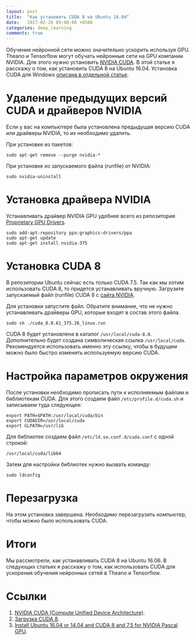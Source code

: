 ```yaml
---
layout: post
title:  "Как установить CUDA 8 на Ubuntu 16.04"
date:   2017-02-26 09:00:00 +0500
categories: deep_learning
comments: true
---
```

Обучение нейронной сети можно значительно ускорить используя GPU. Theano и Tensorflow могут обучать нейронные сети на GPU компании NVIDIA. Для этого нужно установить [NVIDIA CUDA](http://www.nvidia.ru/object/cuda-parallel-computing-ru.html). В этой статье я расскажу о том, как установить CUDA 8 на Ubuntu 16.04. Установка CUDA для Windows [описана в отдельной статье](/deep_learning/2017/03/08/How-to-install-cuda-8-on-Windows-10.html).

<!--more-->

# Удаление предыдущих версий CUDA и драйверов NVIDIA

Если у вас на компьютере была установлена предыдущая версию CUDA или драйверы NVIDIA, то их необходимо удалить.

При установке из пакетов:

    sudo apt-get remove --purge nvidia-*

При установке из запускаемого файла (runfile) от NVIDIA:

    sudo nvidia-uninstall
    
# Установка драйвера NVIDIA

Устанавливать драйвер NVIDIA GPU удобнее всего из репозитория [Proprietary GPU Drivers](https://launchpad.net/~graphics-drivers/+archive/ubuntu/ppa). 

    sudo add-apt-repository ppa:graphics-drivers/ppa
    sudo apt-get update
    sudo apt-get install nvidia-375

# Установка CUDA 8

В репозитории Ubuntu сейчас есть только CUDA 7.5. Так как мы хотим использовать CUDA 8, то придется устанавливать вручную. Загрузите запускаемый файл (runfile) CUDA 8 с [сайта NVIDIA](https://developer.nvidia.com/cuda-downloads). 

Для установки запустите файл. Обратите внимание, что не нужно устанавливать драйверы GPU, которые входят в состав этого файла.

    sudo sh ./cuda_8.0.61_375.26_linux.run

CUDA 8 будет установлена в каталог `/usr/local/cuda-8.0`. Дополнительно будет создана символическая ссылка `/usr/local/cuda`. Рекомендуется использовать именно эту ссылку, чтобы в будущем можно было быстро изменить используемую версию CUDA.

# Настройка параметров окружения

После установки необходимо прописать пути к исполняемым файлам и библиотекам CUDA. Для этого создаем файл `/etc/profile.d/cuda.sh` и записываем туда следующее:
    
    export PATH=$PATH:/usr/local/cuda/bin
    export CUDADIR=/usr/local/cuda
    export GLPATH=/usr/lib

Для библиотек создаем файл `/etc/ld.so.conf.d/cuda.conf` с одной строкой:

    /usr/local/cuda/lib64
    
Затем для настройки библиотек нужно вызвать команду: 

    sudo ldconfig

# Перезагрузка

На этом установка завершена. Необходимо перезагрузить компьютер, чтобы можно было использовать CUDA.

# Итоги

Мы рассмотрели, как устанавливать CUDA 8 на Ubuntu 16.06. В следующих статьях я расскажу о том, как использовать CUDA для ускорения обучения нейронных сетей в Theano и Tensorflow.

# Ссылки

1. [NVIDIA CUDA (Compute Unified Device Architecture)](http://www.nvidia.ru/object/cuda-parallel-computing-ru.html).
2. [Загрузка CUDA 8](https://developer.nvidia.com/cuda-downloads).
3. [Install Ubuntu 16.04 or 14.04 and CUDA 8 and 7.5 for NVIDIA Pascal GPU](https://www.pugetsystems.com/labs/hpc/Install-Ubuntu-16-04-or-14-04-and-CUDA-8-and-7-5-for-NVIDIA-Pascal-GPU-825/).



